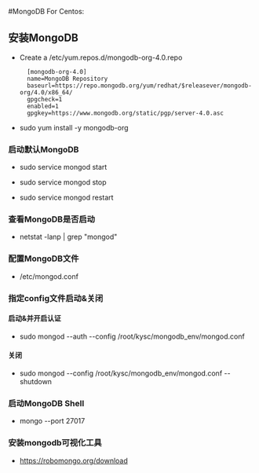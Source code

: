 #MongoDB For Centos:

## 安装MongoDB
* Create a /etc/yum.repos.d/mongodb-org-4.0.repo


		[mongodb-org-4.0]
		name=MongoDB Repository
		baseurl=https://repo.mongodb.org/yum/redhat/$releasever/mongodb-org/4.0/x86_64/
		gpgcheck=1
		enabled=1
		gpgkey=https://www.mongodb.org/static/pgp/server-4.0.asc

* sudo yum install -y mongodb-org

### 启动默认MongoDB

* sudo service mongod start 

* sudo service mongod stop

* sudo service mongod restart

### 查看MongoDB是否启动
* netstat -lanp | grep "mongod"

### 配置MongoDB文件
* /etc/mongod.conf

### 指定config文件启动&关闭
####  启动&并开启认证
* sudo mongod  --auth --config /root/kysc/mongodb_env/mongod.conf

#### 关闭
* sudo mongod --config /root/kysc/mongodb_env/mongod.conf --shutdown

### 启动MongoDB Shell
* mongo --port 27017

### 安装mongodb可视化工具
* https://robomongo.org/download
